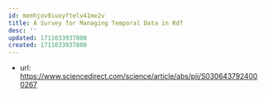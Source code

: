 ```yaml
---
id: memhjov0iuoyftelv41me2v
title: A Survey for Managing Temporal Data in Rdf
desc: ''
updated: 1711033937800
created: 1711033937800
---
```


- url: https://www.sciencedirect.com/science/article/abs/pii/S0306437924000267
